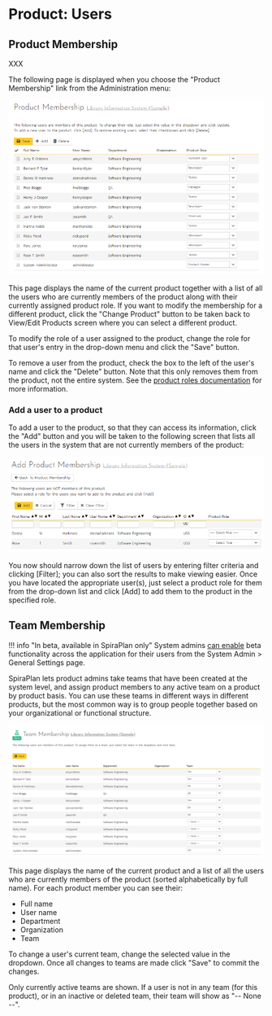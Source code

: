 # Product: Users


## Product Membership
XXX

The following page is displayed when you choose the "Product Membership" link from the Administration menu:

![](img/Product_Users_107.png)

This page displays the name of the current product together with a list of all the users who are currently members of the product along with their currently assigned product role. If you want to modify the membership for a different product, click the "Change Product" button to be taken back to View/Edit Products screen where you can select a different product.

To modify the role of a user assigned to the product, change the role for that user's entry in the drop-down menu and click the "Save" button. 

To remove a user from the product, check the box to the left of the user's name and click the "Delete" button. Note that this only removes them from the product, not the entire system. See the [product roles documentation](System-Users.md#view-edit-roles) for more information.

### Add a user to a product
To add a user to the product, so that they can access its information, click the "Add" button and you will be taken to the following screen that lists all the users in the system that are not currently members of the product:

![](img/Product_Users_108.png)

You now should narrow down the list of users by entering filter criteria and clicking \[Filter\]; you can also sort the results to make viewing easier. Once you have located the appropriate user(s), just select a product role for them from the drop-down list and click \[Add\] to add them to the product in the specified role.


## Team Membership
!!! info "In beta, available in SpiraPlan only"
    System admins [can enable](../Spira-Administration-Guide/System.md/#general-settings) beta functionality across the application for their users from the System Admin > General Settings page.

SpiraPlan lets product admins take teams that have been created at the system level, and assign product members to any active team on a product by product basis. You can use these teams in different ways in different products, but the most common way is to group people together based on your organizational or functional structure.

![](img/Product_Users_109.png)

This page displays the name of the current product and a list of all the users who are currently members of the product (sorted alphabetically by full name). For each product member you can see their:

- Full name
- User name
- Department
- Organization
- Team

To change a user's current team, change the selected value in the dropdown. Once all changes to teams are made click "Save" to commit the changes.

Only currently active teams are shown. If a user is not in any team (for this product), or in an inactive or deleted team, their team will show as "-- None --".


